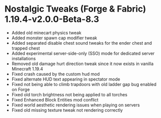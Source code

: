# Nostalgic Tweaks (Forge & Fabric) 1.19.4-v2.0.0-Beta-8.3
- Added old minecart physics tweak
- Added monster spawn cap modifier tweak
- Added separated disable chest sound tweaks for the ender chest and trapped chest
- Added experimental server-side-only (SSO) mode for dedicated server installations
- Removed old damage hurt direction tweak since it now exists in vanilla Minecraft 1.19.4
- Fixed crash caused by the custom hud mod
- Fixed alternate HUD text appearing in spectator mode
- Fixed not being able to climb trapdoors with old ladder gap bug enabled on Forge
- Fixed old torch brightness not being applied to all torches
- Fixed Enhanced Block Entities mod conflict
- Fixed world aesthetic rendering issues when playing on servers
- Fixed old missing texture tweak not rendering correctly
